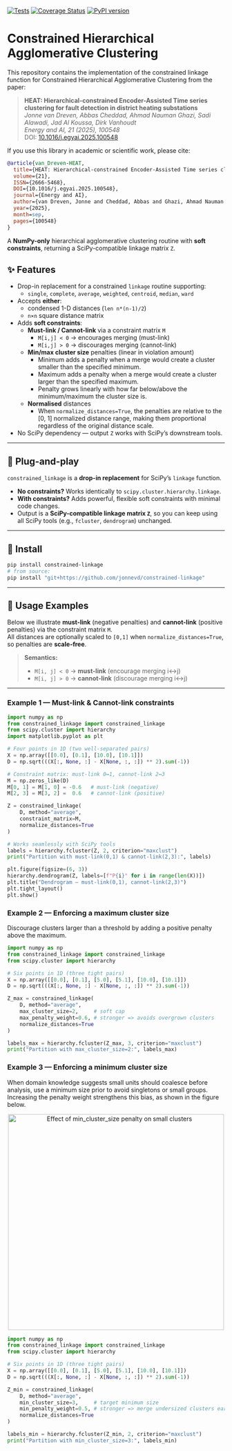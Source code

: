 [![Tests](https://github.com/jonnevd/constrained-linkage/actions/workflows/test.yml/badge.svg)](https://github.com/jonnevd/constrained-linkage/actions/workflows/test.yml)
[![Coverage Status](https://img.shields.io/codecov/c/github/jonnevd/constrained-linkage/main.svg)](https://app.codecov.io/github/jonnevd/constrained-linkage/branch/main)
[![PyPI version](https://img.shields.io/pypi/v/constrained-linkage.svg)](https://pypi.org/project/constrained-linkage/)

# Constrained Hierarchical Agglomerative Clustering
This repository contains the implementation of the constrained linkage function for Constrained Hierarchical Agglomerative Clustering from the paper:

> **HEAT: Hierarchical-constrained Encoder-Assisted Time series clustering for fault detection in district heating substations**  
> *Jonne van Dreven, Abbas Cheddad, Ahmad Nauman Ghazi, Sadi Alawadi, Jad Al Koussa, Dirk Vanhoudt*  
> *Energy and AI, 21 (2025), 100548*  
> DOI: [10.1016/j.egyai.2025.100548](https://doi.org/10.1016/j.egyai.2025.100548)

If you use this library in academic or scientific work, please cite:

```bibtex
@article{van_Dreven-HEAT,
  title={HEAT: Hierarchical-constrained Encoder-Assisted Time series clustering for fault detection in district heating substations},
  volume={21},
  ISSN={2666-5468},
  DOI={10.1016/j.egyai.2025.100548},
  journal={Energy and AI},
  author={van Dreven, Jonne and Cheddad, Abbas and Ghazi, Ahmad Nauman and Alawadi, Sadi and Al Koussa, Jad and Vanhoudt, Dirk},
  year={2025},
  month=sep,
  pages={100548}
}
```

A **NumPy-only** hierarchical agglomerative clustering routine with **soft constraints**, returning a SciPy-compatible linkage matrix `Z`.

## ✨ Features

- Drop-in replacement for a constrained `linkage` routine supporting:
  - `single`, `complete`, `average`, `weighted`, `centroid`, `median`, `ward`
- Accepts **either**:
  - condensed 1-D distances (`len n*(n-1)/2`)
  - `n×n` square distance matrix
- Adds **soft constraints**:
  - **Must-link / Cannot-link** via a constraint matrix `M`
    - `M[i,j] < 0` → encourages merging (must-link)
    - `M[i,j] > 0` → discourages merging (cannot-link)
  - **Min/max cluster size** penalties (linear in violation amount)
    - Minimum adds a penalty when a merge would create a cluster smaller than the specified minimum.
    - Maximum adds a penalty when a merge would create a cluster larger than the specified maximum.
    - Penalty grows linearly with how far below/above the minimum/maximum the cluster size is. 
  - **Normalised** distances
    - When `normalize_distances=True`, the penalties are relative to the [0, 1] normalized distance range, making them proportional regardless of the original distance scale.
- No SciPy dependency — output `Z` works with SciPy’s downstream tools.

---

## 🔌 Plug-and-play

`constrained_linkage` is a **drop-in replacement** for SciPy’s `linkage` function.  

- **No constraints?** Works identically to `scipy.cluster.hierarchy.linkage`.  
- **With constraints?** Adds powerful, flexible soft constraints with minimal code changes.  
- Output is a **SciPy-compatible linkage matrix `Z`**, so you can keep using all SciPy tools (e.g., `fcluster`, `dendrogram`) unchanged.

---

## 🔧 Install

```bash
pip install constrained-linkage
# from source:
pip install "git+https://github.com/jonnevd/constrained-linkage"
```

---

## 🚀 Usage Examples

Below we illustrate **must-link** (negative penalties) and **cannot-link** (positive penalties) via the constraint matrix `M`.  
All distances are optionally scaled to `[0,1]` when `normalize_distances=True`, so penalties are **scale-free**.

> **Semantics:**  
> - `M[i, j] < 0` → **must-link** (encourage merging i↔j)  
> - `M[i, j] > 0` → **cannot-link** (discourage merging i↔j)

---

### Example 1 — Must-link & Cannot-link constraints

```python
import numpy as np
from constrained_linkage import constrained_linkage
from scipy.cluster import hierarchy
import matplotlib.pyplot as plt

# Four points in 1D (two well-separated pairs)
X = np.array([[0.0], [0.1], [10.0], [10.1]])
D = np.sqrt(((X[:, None, :] - X[None, :, :]) ** 2).sum(-1))

# Constraint matrix: must-link 0↔1, cannot-link 2↔3
M = np.zeros_like(D)
M[0, 1] = M[1, 0] = -0.6   # must-link (negative)
M[2, 3] = M[3, 2] =  0.6   # cannot-link (positive)

Z = constrained_linkage(
    D, method="average",
    constraint_matrix=M,
    normalize_distances=True
)

# Works seamlessly with SciPy tools
labels = hierarchy.fcluster(Z, 2, criterion="maxclust")
print("Partition with must-link(0,1) & cannot-link(2,3):", labels)

plt.figure(figsize=(6, 3))
hierarchy.dendrogram(Z, labels=[f"P{i}" for i in range(len(X))])
plt.title("Dendrogram — must-link(0,1), cannot-link(2,3)")
plt.tight_layout()
plt.show()
```

### Example 2 — Enforcing a maximum cluster size

Discourage clusters larger than a threshold by adding a positive penalty above the maximum.

```python
import numpy as np
from constrained_linkage import constrained_linkage
from scipy.cluster import hierarchy

# Six points in 1D (three tight pairs)
X = np.array([[0.0], [0.1], [5.0], [5.1], [10.0], [10.1]])
D = np.sqrt(((X[:, None, :] - X[None, :, :]) ** 2).sum(-1))

Z_max = constrained_linkage(
    D, method="average",
    max_cluster_size=2,     # soft cap
    max_penalty_weight=0.6, # stronger => avoids overgrown clusters
    normalize_distances=True
)

labels_max = hierarchy.fcluster(Z_max, 3, criterion="maxclust")
print("Partition with max_cluster_size=2:", labels_max)
```


### Example 3 — Enforcing a minimum cluster size

When domain knowledge suggests small units should coalesce before analysis, use a minimum size prior to avoid singletons or small groups. Increasing the penalty weight strengthens this bias, as shown in the figure below.

<p align="center">
  <img src="docs/min_cluster_effect.png" alt="Effect of min_cluster_size penalty on small clusters" width="500">
</p>

```python
import numpy as np
from constrained_linkage import constrained_linkage
from scipy.cluster import hierarchy

# Six points in 1D (three tight pairs)
X = np.array([[0.0], [0.1], [5.0], [5.1], [10.0], [10.1]])
D = np.sqrt(((X[:, None, :] - X[None, :, :]) ** 2).sum(-1))

Z_min = constrained_linkage(
    D, method="average",
    min_cluster_size=3,     # target minimum size
    min_penalty_weight=0.5, # stronger => merge undersized clusters earlier
    normalize_distances=True
)

labels_min = hierarchy.fcluster(Z_min, 2, criterion="maxclust")
print("Partition with min_cluster_size=3:", labels_min)
```